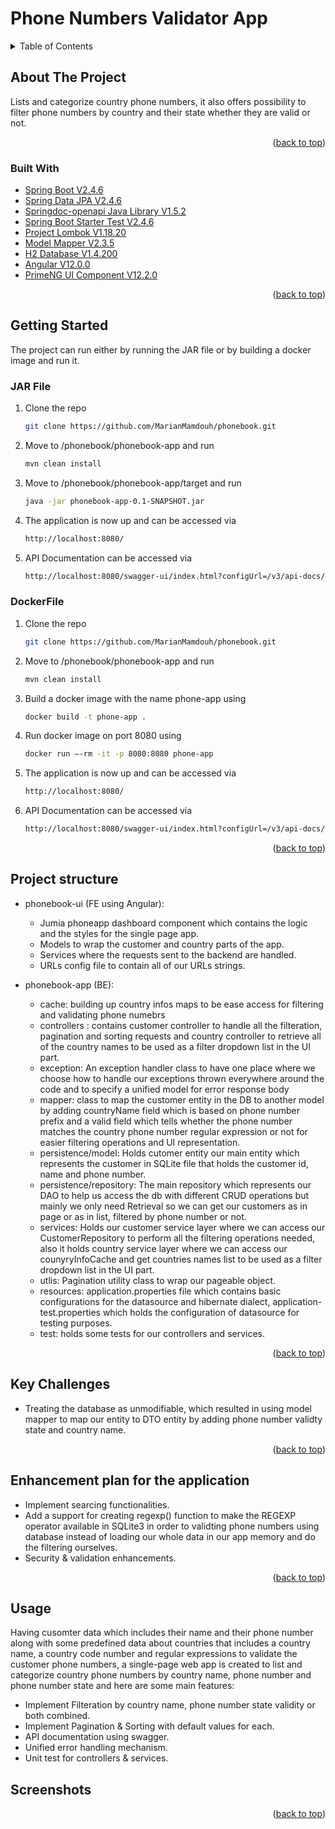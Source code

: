 # Phone Numbers Validator App


<!-- TABLE OF CONTENTS -->
<details>
  <summary>Table of Contents</summary>
  <ol>
    <li>
      <a href="#about-the-project">About The Project</a>
      <ul>
        <li><a href="#built-with">Built With</a></li>
      </ul>
    </li>
    <li>
      <a href="#getting-started">Getting Started</a>
    </li>
    <li><a href="#project-structure">Project Structure</a></li>
    <li><a href="#key-challenges">Key Challenges</a></li>
    <li><a href="#enhancement-plan-for-the-application">Enhancement plan for the application</a></li>
    <li><a href="#usage">Usage</a></li>
    <li><a href="#screenshots">Screenshots</a></li>
  </ol>
</details>



<!-- ABOUT THE PROJECT -->
## About The Project

Lists and categorize country phone numbers, it also offers possibility to filter phone numbers by country and their state whether they are valid or not.

<p align="right">(<a href="#top">back to top</a>)</p>

### Built With

* [Spring Boot V2.4.6](https://spring.io/projects/spring-boot)
* [Spring Data JPA V2.4.6](https://spring.io/projects/spring-data-jpa)
* [Springdoc-openapi Java Library V1.5.2](https://springdoc.org/)
* [Spring Boot Starter Test V2.4.6](https://docs.spring.io/spring-boot/docs/1.5.7.RELEASE/reference/html/boot-features-testing.html)
* [Project Lombok V1.18.20](https://projectlombok.org/)
* [Model Mapper V2.3.5](http://modelmapper.org/getting-started/)
* [H2 Database V1.4.200](https://www.h2database.com/html/main.html)
* [Angular V12.0.0](https://angular.io/)
* [PrimeNG UI Component V12.2.0](https://www.primefaces.org/primeng/)

<p align="right">(<a href="#top">back to top</a>)</p>



<!-- GETTING STARTED -->
## Getting Started

The project can run either by running the JAR file or by building a docker image and run it.

### JAR File

1. Clone the repo
   ```sh
   git clone https://github.com/MarianMamdouh/phonebook.git
   ```
2. Move to /phonebook/phonebook-app and run 
   ```sh
   mvn clean install
   ```
3. Move to /phonebook/phonebook-app/target and run 
   ```sh
   java -jar phonebook-app-0.1-SNAPSHOT.jar
   ```
4. The application is now up and can be accessed via  
   ```sh
   http://localhost:8080/
   ```
5. API Documentation can be accessed via  
   ```sh
   http://localhost:8080/swagger-ui/index.html?configUrl=/v3/api-docs/swagger-config
### DockerFile

1. Clone the repo
   ```sh
   git clone https://github.com/MarianMamdouh/phonebook.git
   ```
2. Move to /phonebook/phonebook-app and run 
   ```sh
   mvn clean install
   ```
3. Build a docker image with the name phone-app using 
   ```sh
   docker build -t phone-app .
   
4. Run docker image on port 8080 using 
   ```sh
   docker run –-rm -it -p 8080:8080 phone-app
   
5. The application is now up and can be accessed via  
   ```sh
   http://localhost:8080/
6. API Documentation can be accessed via  
   ```sh
   http://localhost:8080/swagger-ui/index.html?configUrl=/v3/api-docs/swagger-config
   

<p align="right">(<a href="#top">back to top</a>)</p>


<!-- PROJECT STRUCTURE -->
## Project structure

* phonebook-ui (FE using Angular):
    * Jumia phoneapp dashboard component which contains the logic and the styles for the single page app. 
    * Models to wrap the customer and country parts of the app.
    * Services where the requests sent to the backend are handled.
    * URLs config file to contain all of our URLs strings.

* phonebook-app (BE):
    * cache: building up country infos maps to be ease access for filtering and validating phone numebrs
    * controllers : contains customer controller to handle all the filteration, pagination and sorting requests
      and country controller to retrieve all of the country names to be used as a filter dropdown list in the UI part.
    * exception: An exception handler class to have one place where we choose how to handle our exceptions thrown 
          everywhere around the code and to specify a unified model for error response body
    * mapper: class to map the customer entity in the DB to another model by adding countryName field which is based on phone
          number prefix and a valid field which tells whether the phone number matches the country phone number regular expression or not
          for easier filtering operations and UI representation.
    * persistence/model: Holds cutomer entity our main entity which represents the customer in SQLite file that holds the customer id,
          name and phone number.
    * persistence/repository: The main repository which represents our DAO to help us access the db with different CRUD operations 
          but mainly we only need Retrieval  so we can get our customers as in page or as in list, filtered by phone number or not.
    * services: Holds our customer service layer where we can access our CustomerRepository to perform all the filtering operations needed,
          also it holds country service layer where we can access our counyryInfoCache and get countries names list to be used as a filter
          dropdown list in the UI part.
    * utlis: Pagination utility class to wrap our pageable object.
    * resources: application.properties file which contains basic configurations for the datasource and hibernate dialect,
          application-test.properties which holds the configuration of datasource for testing purposes.
    * test: holds some tests for our controllers and services.

<p align="right">(<a href="#top">back to top</a>)</p>



<!-- KEY CHALLENGES -->
## Key Challenges

* Treating the database as unmodifiable, which resulted in using model mapper to map our entity to DTO entity by adding phone number validty state
  and country name.

<p align="right">(<a href="#top">back to top</a>)</p>



<!-- ENHANCEMENT PLAN FOR THE APPLICATION -->
## Enhancement plan for the application

* Implement searcing functionalities.
* Add a support for creating regexp() function to make the REGEXP operator available in SQLite3 in order to 
  validting phone numbers using database instead of loading our whole data in our app memory and do the filtering ourselves.
* Security & validation enhancements.
<p align="right">(<a href="#top">back to top</a>)</p>



<!-- USAGE EXAMPLES -->
## Usage

Having cusomter data which includes their name and their phone number along with some predefined data about countries that includes
a country name, a country code number and regular expressions to validate the customer phone numbers, a single-page web app is created to 
list and categorize country phone numbers by country name, phone number and phone number state and here are some main features:

* Implement Filteration by country name, phone number state validity or both combined.
* Implement Pagination & Sorting with default values for each.
* API documentation using swagger.
* Unified error handling mechanism.
* Unit test for controllers & services.

<!-- USAGE EXAMPLES -->
## Screenshots


<p align="right">(<a href="#top">back to top</a>)</p>
